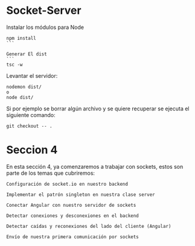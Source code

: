 

# Socket-Server

Instalar los módulos para Node
````
npm install
```

Generar El dist
```
tsc -w
````

Levantar el servidor:
```
nodemon dist/
o
node dist/
```

Si por ejemplo se borrar algún archivo y se quiere recuperar se ejecuta el siguiente comando:
```
git checkout -- .
````

# Seccion 4

En esta sección 4, ya comenzaremos a trabajar con sockets, estos son parte de los temas que cubriremos:


    Configuración de socket.io en nuestro backend

    Implementar el patrón singleton en nuestra clase server

    Conectar Angular con nuestro servidor de sockets

    Detectar conexiones y desconexiones en el backend

    Detectar caídas y reconexiones del lado del cliente (Angular)

    Envío de nuestra primera comunicación por sockets 

    


